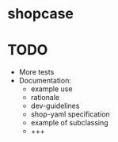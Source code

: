 # shopcase

# TODO
- More tests
- Documentation: 
  - example use
  - rationale
  - dev-guidelines
  - shop-yaml specification
  - example of subclassing
  - +++